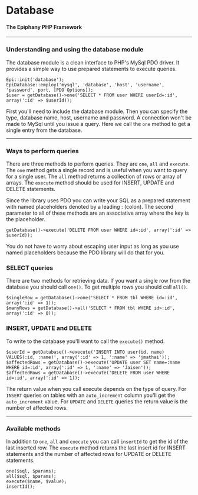 Database
=======================
#### The Epiphany PHP Framework

----------------------------------------

### Understanding and using the database module

The database module is a clean interface to PHP's MySql PDO driver. It provides a simple way to use prepared statements to execute queries.

    Epi::init('database');
    EpiDatabase::employ('mysql', 'database', 'host', 'username', 'password', port, [PDO Options]);
    $user = getDatabase()->one('SELECT * FROM user WHERE userId=:id', array(':id' => $userId));

First you'll need to include the database module. Then you can specify the type, database name, host, username and password. A connection won't be made to MySql until you issue a query. Here we call the `one` method to get a single entry from the database.

----------------------------------------

### Ways to perform queries

There are three methods to perform queries. They are `one`, `all` and `execute`. The `one` method gets a single record and is useful when you want to query for a single user. The `all` method returns a collection of rows or array of arrays. The `execute` method should be used for INSERT, UPDATE and DELETE statements.

Since the library uses PDO you can write your SQL as a prepared statement with named placeholders denoted by a leading : (colon). The second parameter to all of these methods are an associative array where the key is the placeholder.

    getDatabase()->execute('DELETE FROM user WHERE id=:id', array(':id' => $userId));

You do not have to worry about escaping user input as long as you use named placeholders because the PDO library will do that for you.

### SELECT queries

There are two methods for retrieving data. If you want a single row from the database you should call `one()`. To get multiple rows you should call `all()`.

    $singleRow = getDatabase()->one('SELECT * FROM tbl WHERE id=:id', array(':id' => 1));
    $manyRows = getDatabase()->all('SELECT * FROM tbl WHERE id>:id', array(':id' => 0));

### INSERT, UPDATE and DELETE

To write to the database you'll want to call the `execute()` method.

    $userId = getDatabase()->execute('INSERT INTO user(id, name) VALUES(:id, :name)', array(':id' => 1, ':name' => 'jmathai'));
    $affectedRows = getDatabase()->execute('UPDATE user SET name=:name WHERE id=:id', array(':id' => 1, ':name' => 'Jaisen'));
    $affectedRows = getDatabase()->execute('DELETE FROM user WHERE id=:id', array(':id' => 1));

The return value when you call execute depends on the type of query. For `INSERT` queries on tables with an `auto_increment` column you'll get the `auto_increment` value. For `UPDATE` and `DELETE` queries the return value is the number of affected rows.

----------------------------------------

### Available methods

In addition to `one`, `all` and `execute` you can call `insertId` to get the id of the last inserted row. The `execute` method returns the last insert id for INSERT statements and the number of affected rows for UPDATE or DELETE statements.

    one($sql, $params);
    all($sql, $params);
    execute($name, $value);
    insertId();
